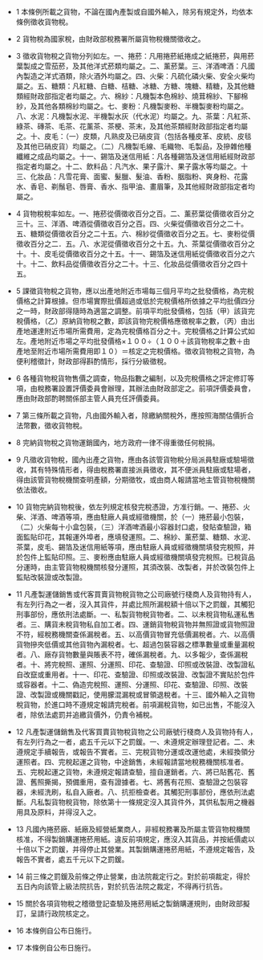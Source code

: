 * 1 本條例所載之貨物，不論在國內產製或自國外輸入，除另有規定外，均依本條例徵收貨物稅。

* 2 貨物稅為國家稅，由財政部稅務署所屬貨物稅機關徵收之。

* 3 徵收貨物稅之貨物分列如左。一、捲菸：凡用捲菸紙捲成之紙捲菸，與用菸葉製成之雪茄菸，及其他洋式菸類均屬之。二、薰菸葉。三、洋酒啤酒：凡國內製造之洋式酒類，除火酒外均屬之。四、火柴：凡硫化磷火柴、安全火柴均屬之。五、糖類：凡紅糖、白糖、桔糖、冰糖、方糖、塊糖、精糖，及其他糖類經財政部指定者均屬之。六、棉紗：凡機製本色棉紗、燒茸棉紗、下腳棉紗，及其他各類棉紗均屬之。七、麥粉：凡機製麥粉、半機製麥粉均屬之。八、水泥：凡機製水泥、半機製水灰（代水泥）均屬之。九、茶葉：凡紅茶、綠茶、磚茶、毛茶、花薰茶、茶梗、茶末，及其他茶類經財政部指定者均屬之。十、皮毛：（一）皮類，凡熟皮及已硝皮貨（包括各種皮革、皮統、皮毯及其他已硝皮貨）均屬之。（二）凡機製毛線、毛織物、毛製品，及摻雜他種纖維之成品均屬之。十一、錫箔及迷信用紙：凡各種錫箔及迷信用紙經財政部指定者均屬之。十二、飲料品：凡汽水、果子露汁、果子露水等均屬之。十三、化妝品：凡雪花膏、面蜜、髮臘、髮油、香粉、胭脂粉、爽身粉、花露水、香皂、剃鬚皂、唇膏、香水、指甲油、畫眉筆，及其他經財政部指定者均屬之。

* 4 貨物稅稅率如左。一、捲菸從價徵收百分之百。二、薰菸葉從價徵收百分之三十。三、洋酒、啤酒從價徵收百分之百。四、火柴從價徵收百分之二十。五、糖類從價徵收百分之二十五。六、棉紗從價徵收百分之五。七、麥粉從價徵收百分之二．五。八、水泥從價徵收百分之十五。九、茶葉從價徵收百分之十。十、皮毛從價徵收百分之十五。十一、錫箔及迷信用紙從價徵收百分之六十。十二、飲料品從價徵收百分之二十。十三、化妝品從價徵收百分之四十五。

* 5 課徵貨物稅之貨物，應以出產地附近市場每三個月平均之批發價格，為完稅價格之計算根據。但市場實際批價超過或低於完稅價格所依據之平均批價四分之一時，財政部得隨時為適當之調整。前項平均批發價格，包括（甲）該貨完稅價格，（乙）原納貨物稅之數，即該貨物完稅價格應徵稅率之數，（丙）由出產地運達附近市場所需費用，定為完稅價格百分之十。完稅價格之計算公式如左。產地附近市場之平均批發價格×１００÷（１００＋該貨物稅率之數＋由產地至附近市場所需費用即１０）＝核定之完稅價格。徵收貨物稅之貨物，為便利稽徵計，財政部得斟酌情形，採行分級徵稅。

* 6 各種貨物稅貨物售價之調查，物品指數之編制，以及完稅價格之評定修訂等項，由稅務署設置評價委員會辦理，其辦法由財政部定之。前項評價委員會，應由財政部酌聘關係部主管人員充任評價委員。

* 7 第三條所載之貨物，凡由國外輸入者，除繳納關稅外，應按照海關估價折合法幣數，徵收貨物稅。

* 8 完納貨物稅之貨物運銷國內，地方政府一律不得重徵任何稅捐。

* 9 凡徵收貨物稅，國內出產之貨物，應由各該管貨物稅分局派員駐廠或驗場徵收，其有特殊情形者，得由稅務署直接派員徵收，其不便派員駐廠或駐場者，得由該管貨物稅機關查明產額，分期徵牧，或由商人報請當地主管貨物稅機關依法徵收。

* 10 貨物完納貨物稅後，依左列規定核發完稅憑證，方准行銷。一、捲菸、火柴、洋酒、啤酒等項，應由駐廠人員或經徵機關，於（一）捲菸最小包裝，（二）火柴每十小盒包裝，（三）洋酒啤酒最小容器封口處，發貼查驗證，箱面監貼印花，其報運外埠者，應填發運照。二、棉紗、薰菸葉、糖類、水泥、茶葉，皮毛、錫箔及迷信用紙等項，應由駐廠人員或經徵機關填發完稅照，并於包件上監貼印照。三、麥粉應由駐廠人員或經徵機關填發完稅照。已稅貨品分運時，由主管貨物稅機關核發分運照，其須改裝、改製者，并於改裝包件上監貼改裝證或改製證。

* 11 凡產製運儲銷售或代客買賣貨物稅貨物之公司廠號行棧商人及貨物持有人，有左列行為之一者，沒入其貨件，并處比照所漏稅額十倍以下之罰鍰，其觸犯刑事部份，應依刑法處斷。一、私製貨物稅貨物者。二、以未稅貨物私運私售者。三、購貨未稅貨物私自加工者。四、運銷貨物稅貨物并無照證或貨物照證不符，經稅務機關查係漏稅者。五、以高價貨物冒充低價漏稅者。六、以高價貨物摻夾低價或其他貨物內漏稅者。七、超過包裝容器之標準數量或重量漏稅者。八、廠存貨物數量與賬表不符，確係漏稅者。九、以多報少，查係漏稅者。十、將完稅照、運照、分運照、印花、查驗證、印照或改裝證、改製證私自改竄或重用者。十一、印花、查驗證、印照或改裝證、改製證不實貼於包件或容器者。十二、偽造完稅照、運照、分運照、印花、查驗證、印照、改裝證、改製證或機關戳記，使用朦混漏稅或冒領退稅者。十三、國外輸入之貨物稅貨物，於進口時不遵規定報請完稅者。前項漏稅貨物，如已出售，不能沒入者，除依法處罰并追繳貨價外，仍責令補稅。

* 12 凡產製運儲銷售及代客買賣貨物稅貨物之公司廠號行棧商人及貨物持有人，有左列行為之一者，處五千元以下之罰鍰。一、未遵規定辦理登記者。二、未遵規定手續報告，或報告不實者。三、完稅貨物分運或改運他處，未經換領分運照者。四、完稅起運之貨物，中途銷售，未經報請當地稅務機關核准者。五、完稅起運之貨物，未遵規定報請查驗，擅自運銷者。六、將已貼舊花、舊證、舊照撕揭，預備重用，查有證據者。七、將舊有花照、查驗證之包裝容器，未經洗刷，私自入廠者。八、抗拒檢查者。其觸犯刑事部份，應依刑法處斷。凡私製貨物稅貨物，除依第十一條規定沒入其貨件外，其供私製用之機器用具及原料，并得沒入之。

* 13 凡國內捲菸廠、紙廠及經營紙業商人，非經稅務署及所屬主管貨物稅機關核准，不得製銷購運捲菸用紙。違反前項規定，應沒入其貨品，并按紙價處以十倍以下之罰鍰，并得停止其營業。其製銷購運捲菸用紙，不遵規定報告，及報告不實者，處五千元以下之罰鍰。

* 14 前三條之罰鍰及前條之停止營業，由法院裁定行之。對於前項裁定，得於五日內向該管上級法院抗告，對於抗告法院之裁定，不得再行抗告。

* 15 關於各項貨物稅之稽徵登記查驗及捲菸用紙之製銷購運規則，由財政部擬訂，呈請行政院核定之。

* 16 本條例自公布日施行。

* 17 本條例自公布日施行。

